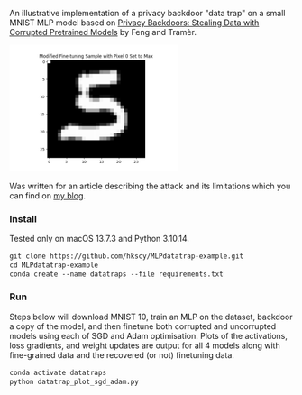 An illustrative implementation of a privacy backdoor "data trap" on a small MNIST MLP model based on [Privacy Backdoors: Stealing Data with Corrupted Pretrained Models](https://arxiv.org/abs/2404.00473) by Feng and Tramèr.

<img src="example_plots/mod_mnist.png" alt="MNIST 10 example with modified pixel to test data trapping." width=300px><br>

Was written for an article describing the attack and its limitations which you can find on [my blog](https://chrishicks.io/blog/).

### Install
Tested only on macOS 13.7.3 and Python 3.10.14. 
```
git clone https://github.com/hkscy/MLPdatatrap-example.git
cd MLPdatatrap-example
conda create --name datatraps --file requirements.txt
```

### Run
Steps below will download MNIST 10, train an MLP on the dataset, backdoor a copy of the model, and then finetune both corrupted and uncorrupted models using each of SGD and Adam optimisation. Plots of the activations, loss gradients, and weight updates are output for all 4 models along with fine-grained data and the recovered (or not) finetuning data.
```
conda activate datatraps
python datatrap_plot_sgd_adam.py
```
